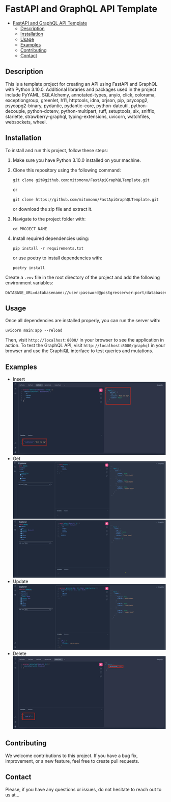 # FastAPI and GraphQL API Template

<!-- TOC -->
* [FastAPI and GraphQL API Template](#fastapi-and-graphql-api-template)
  * [Description](#description)
  * [Installation](#installation)
  * [Usage](#usage)
  * [Examples](#examples)
  * [Contributing](#contributing)
  * [Contact](#contact)
<!-- TOC -->

## Description

This is a template project for creating an API using FastAPI and GraphQL with Python 3.10.0. Additional libraries and
packages used in the project include PyYAML, SQLAlchemy, annotated-types, anyio, click, colorama, exceptiongroup,
greenlet, h11, httptools, idna, orjson, pip, psycopg2, psycopg2-binary, pydantic, pydantic-core, python-dateutil,
python-decouple, python-dotenv, python-multipart, ruff, setuptools, six, sniffio, starlette, strawberry-graphql,
typing-extensions, uvicorn, watchfiles, websockets, wheel.

## Installation

To install and run this project, follow these steps:

1. Make sure you have Python 3.10.0 installed on your machine.
2. Clone this repository using the following command:

   ```
   git clone git@github.com:mitomono/FastApiGraphQLTemplate.git
   ```
   or
   ```
   git clone https://github.com/mitomono/FastApiGraphQLTemplate.git
   ```
   or download the zip file and extract it.

3. Navigate to the project folder with:

   ```
   cd PROJECT_NAME
   ```

4. Install required dependencies using:

   ```
   pip install -r requirements.txt
   ```
   or use poetry to install dependencies with:
   ```
   poetry install
   ```

Create a `.env` file in the root directory of the project and add the following environment variables:

```
DATABASE_URL=databasename://user:password@postgresserver:port/databasename
```

## Usage

Once all dependencies are installed properly, you can run the server with:

   ```
   uvicorn main:app --reload
   ```

Then, visit `http://localhost:8000/` in your browser to see the application in action.
To test the GraphQL API, visit `http://localhost:8000/graphql` in your browser and use the GraphiQL interface to test
queries and mutations.

## Examples

- Insert
  ![Insert task](images/insert_task.png "Insert task")
- Get
  ![Get tasks](images/get_tasks.png "Get tasks")
  ![Get task](images/get_task.png "Get task")
- Update
  ![Update task](images/update_task.png "Update task")
- Delete
  ![Delete task](images/delete_task.png "Delete task")

## Contributing

We welcome contributions to this project. If you have a bug fix, improvement, or a new feature, feel free to create pull
requests.

## Contact

Please, if you have any questions or issues, do not hesitate to reach out to us at...